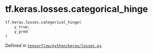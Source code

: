 <div itemscope itemtype="http://developers.google.com/ReferenceObject">
<meta itemprop="name" content="tf.keras.losses.categorical_hinge" />
</div>

# tf.keras.losses.categorical_hinge

``` python
tf.keras.losses.categorical_hinge(
    y_true,
    y_pred
)
```



Defined in [`tensorflow/python/keras/losses.py`](https://www.tensorflow.org/code/tensorflow/python/keras/losses.py).

